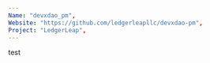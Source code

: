 ```yaml
---
Name: "devxdao_pm",
Website: "https://github.com/ledgerleapllc/devxdao-pm",
Project: "LedgerLeap",
---
```

<!--lang:en--> 
test
<!--lang:es--] 
test
<!--lang:de--] 
test
<!--lang:fr--] 
test
<!--lang:pl--] 
test
<!--lang:uk--] 
test
[!--lang:*-->  

